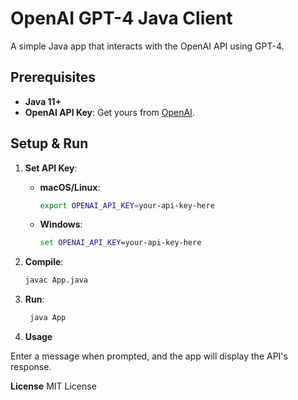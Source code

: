 # OpenAI GPT-4 Java Client

A simple Java app that interacts with the OpenAI API using GPT-4.

## Prerequisites

- **Java 11+**
- **OpenAI API Key**: Get yours from [OpenAI](https://platform.openai.com/signup).

## Setup & Run

1. **Set API Key**:
   - **macOS/Linux**:
     ```sh
     export OPENAI_API_KEY=your-api-key-here
     ```
   - **Windows**:
     ```cmd
     set OPENAI_API_KEY=your-api-key-here
     ```

2. **Compile**:
   ```sh
   javac App.java
   ```

3. **Run**:
   ```sh
    java App
    ```

4. **Usage**

Enter a message when prompted, and the app will display the API's response.

**License**
MIT License
